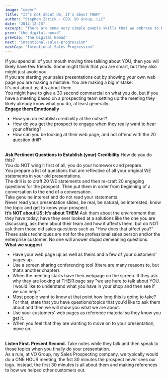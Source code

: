 ```yaml
---
image: "coder"
title: "It’s not about US; it’s about THEM"
author: "Stephen Zarick - CEO, VO Group, LLC"
date: "2014-12-15"
excerpt: "There are some very simple people skills that we embrace to be successful in life, and in sales."
prev: "the-digital-nomad"
prevCap: "The Digital Nomad"
next: "intentional-sales-progression"
nextCap: "Intentional Sales Progression"
---
```


If you spend all of your mouth moving time talking about YOU, then you will likely have few friends. Some might think that you are smart, but they also might just avoid you.
\
If you are starting your sales presentations out by showing your own web page you are making a mistake. You are making a big mistake.
\
It's not about us; it's about them.
\
You might have to give a 30 second commercial on what you do, but if you have a meeting based on a prospecting team setting up the meeting they likely already know what you do, at least generally.
\
**Engage them Emotionally**
- How you do establish credibility at the outset?
- How do you get the prospect to engage when they really want to hear your offering?
- How can you be looking at their web page, and not offend with the 20 question drill?

\
**Ask Pertinent Questions to Establish (your) Credibility**
How do you do this?
\
You do NOT wing it first of all, you do your homework and prepare.
\
You prepare a list of questions that are reflective of all your original WE statements in your old presentations.
\
The drill is to craft 20 WE statements and then re-craft 20 engaging questions for the prospect. Then put them in order from beginning of a conversation to the end of a conversation.
\
Take genuine interest and do not read your statements.
\
Never read your presentation slides, be real, be natural, be interested, know the topic and get to know your prospect.
\
**It’s NOT about US; It’s about THEM**
Ask them about the environment that they have today, have they ever looked at a solutions like the one you are discussing, ask them about their team and how it affects them, but do NOT ask them those old sales questions such as "How does that affect you?" These sales techniques are not for the professional sales person and/or the enterprise customer. No one will answer stupid demeaning questions.
\
**What we suggest**
- Have your web page up as well as theirs and a few of your customers’ pages up.
- Use a screen sharing conferencing tool (there are many reasons to, but that’s another chapter).
- When the meeting starts have their webpage on the screen. If they ask why they are looking at THEIR page say "we are here to talk about YOU. I would like to understand what you have in your shop and then see if we can help."
- Most people want to know at that point how long this is going to take? For that, state that you have questions/topics that you'd like to ask them about and then we will show you what we are about.
- Use your customers' web pages as reference material so they know you get it.
- When you feel that they are wanting to move on to your presentation, move on.

\
**Listen First. Present Second.**
Take notes while they talk and then speak to those topics when you finally do your presentation.
\
As a rule, at VO Group, my Sales Prospecting company, we typically would do a ONE HOUR meeting, the fist 30 minutes the prospect never sees our logo. Instead, the first 30 minutes is all about them and making references to how we helped other customers out.
